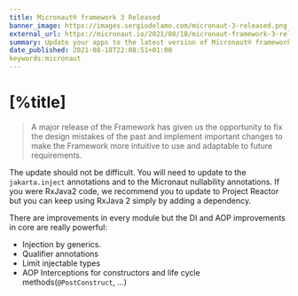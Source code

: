 ```yaml
---
title: Micronaut® framework 3 Released
banner_image: https://images.sergiodelamo.com/micronaut-3-released.png
external_url: https://micronaut.io/2021/08/18/micronaut-framework-3-released/
summary: Update your apps to the latest version of Micronaut® framework
date_published: 2021-08-18T22:08:51+01:00
keywords:micronaut
---
```


# [%title]

> A major release of the Framework has given us the opportunity to fix the design mistakes of the past and implement important changes to make the Framework more intuitive to use and adaptable to future requirements.

The update should not be difficult. You will need to update to the `jakarta.inject` annotations and to the Micronaut nullability annotations. If you were RxJava2 code, we recommend you to update to Project Reactor but you can keep using RxJava 2 simply by adding a dependency.  

There are improvements in every module but the DI and AOP improvements in core are really powerful:

- Injection by generics. 
- Qualifier annotations
- Limit injectable types
- AOP Interceptions for constructors and life cycle methods(`@PostConstruct`, ...)


